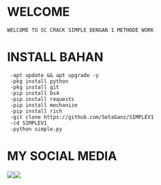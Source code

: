 # WELCOME
    WELCOME TO SC CRACK SIMPLE DENGAN 1 METHODE WORK
# INSTALL BAHAN
     -apt update && apt upgrade -y
     -pkg install python
     -pkg install git
     -pip install bs4
     -pip install requests
     -pip install mechanize
     -pip install rich
     -git clone https://github.com/SetaGanz/SIMPLEV1
     -cd SIMPLEV1
     -python simple.py

# MY SOCIAL MEDIA
 ​[![](https://img.shields.io/badge/Facebook-blue?logo=Facebook&logoColor=blue&labelColor=white)](https://www.facebook.com/seto.sanwa.3) 
 ​[![](https://img.shields.io/badge/Whatsapp-CHAT-red?logo=Whatsapp&logoColor=Brightgreen&labelColor=white)](https://wa.me/6289514564265?text=Asalamualaikum+bang) <br><br> 
